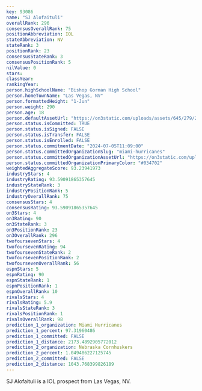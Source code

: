 ```yaml
---
key: 93086
name: "SJ Alofaituli"
overallRank: 296
consensusOverallRank: 75
positionAbbreviation: IOL
stateAbbreviation: NV
stateRank: 3
positionRank: 23
consensusStateRank: 3
consensusPositionRank: 5
nilValue: 0
stars: 
classYear: 
rankingYear: 
person.highSchoolName: "Bishop Gorman High School"
person.homeTownName: "Las Vegas, NV"
person.formattedHeight: "1-Jun"
person.weight: 290
person.age: 18
person.defaultAssetUrl: "https://on3static.com/uploads/assets/645/279/279645.jpg"
person.status.isCommitted: TRUE
person.status.isSigned: FALSE
person.status.isTransfer: FALSE
person.status.isEnrolled: FALSE
person.status.commitmentDate: "2024-07-05T11:09:00"
person.status.committedOrganizationSlug: "miami-hurricanes"
person.status.committedOrganizationAssetUrl: "https://on3static.com/uploads/assets/81/146/146081.svg"
person.status.committedOrganizationPrimaryColor: "#034702"
weightedAggregateScore: 93.23941973
industryStars: 4
industryRating: 93.59091865357645
industryStateRank: 3
industryPositionRank: 5
industryOverallRank: 75
consensusStars: 4
consensusRating: 93.59091865357645
on3Stars: 4
on3Rating: 90
on3StateRank: 3
on3PositionRank: 23
on3OverallRank: 296
twofoursevenStars: 4
twofoursevenRating: 94
twofoursevenStateRank: 2
twofoursevenPositionRank: 2
twofoursevenOverallRank: 56
espnStars: 5
espnRating: 90
espnStateRank: 1
espnPositionRank: 1
espnOverallRank: 10
rivalsStars: 4
rivalsRating: 5.9
rivalsStateRank: 3
rivalsPositionRank: 1
rivalsOverallRank: 98
prediction_1_organization: Miami Hurricanes
prediction_1_percent: 97.31960486
prediction_1_committed: FALSE
prediction_1_distance: 2173.4892905772012
prediction_2_organization: Nebraska Cornhuskers
prediction_2_percent: 1.049486227125745
prediction_2_committed: FALSE
prediction_2_distance: 1043.768399826189
---
```

SJ Alofaituli is a IOL prospect from Las Vegas, NV.